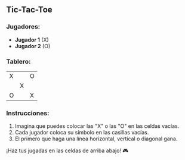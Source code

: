 ## Tic-Tac-Toe

### Jugadores:
- **Jugador 1** (X)
- **Jugador 2** (O)

### Tablero:

|   |   |   |
|---|---|---|
| X |   | O |
|   | X |   |
| O |   | X |

### Instrucciones:
1. Imagina que puedes colocar las "X" o las "O" en las celdas vacías.
2. Cada jugador coloca su símbolo en las casillas vacías.
3. El primero que haga una línea horizontal, vertical o diagonal gana.

¡Haz tus jugadas en las celdas de arriba abajo! 🎮

